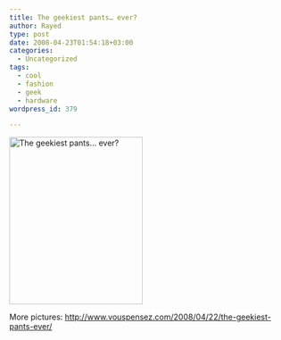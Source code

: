 ```yaml
---
title: The geekiest pants… ever?
author: Rayed
type: post
date: 2008-04-23T01:54:18+03:00
categories:
  - Uncategorized
tags:
  - cool
  - fashion
  - geek
  - hardware
wordpress_id: 379

---
```

<p><a href='http://rayed.com/wordpress/wp-content/uploads/2008/04/beauty_geek2.jpg'><img src="http://rayed.com/wordpress/wp-content/uploads/2008/04/beauty_geek2-239x300.jpg" alt="The geekiest pants… ever?" title="The geekiest pants… ever?" width="239" height="300" class="alignnone size-medium wp-image-378" srcset="https://rayed.com/wordpress/wp-content/uploads/2008/04/beauty_geek2-239x300.jpg 239w, https://rayed.com/wordpress/wp-content/uploads/2008/04/beauty_geek2.jpg 468w" sizes="(max-width: 239px) 100vw, 239px" /></a></p>
<p>More pictures: <a href="http://www.vouspensez.com/2008/04/22/the-geekiest-pants-ever/">http://www.vouspensez.com/2008/04/22/the-geekiest-pants-ever/</a></p>
